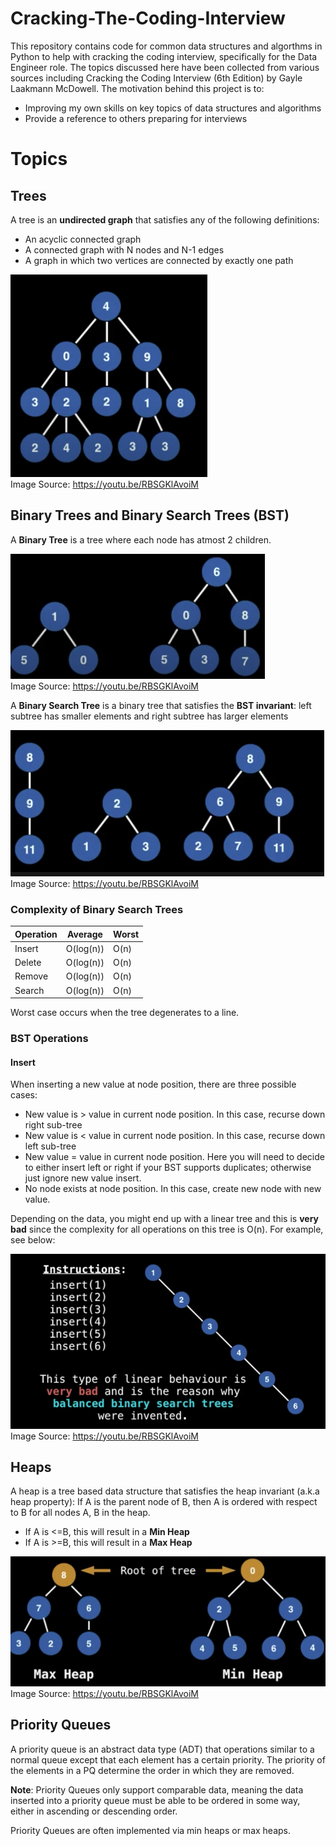 # Cracking-The-Coding-Interview

This repository contains code for common data structures and algorthms in Python to help with cracking the coding interview, specifically for the Data Engineer role. The topics discussed here have been collected from various sources including Cracking the Coding Interview (6th Edition) by Gayle Laakmann McDowell. The motivation behind this project is to:

- Improving my own skills on key topics of data structures and algorithms
- Provide a reference to others preparing for interviews


# Topics

## Trees
A tree is an **undirected graph** that satisfies any of the following definitions:
- An acyclic connected graph
- A connected graph with N nodes and N-1 edges
- A graph in which two vertices are connected by exactly one path

![Image of Trees](/images/Trees.png)  
Image Source: https://youtu.be/RBSGKlAvoiM


## Binary Trees and Binary Search Trees (BST)
A **Binary Tree** is a tree where each node has atmost 2 children. 

![Image of Binary Trees](/images/BinaryTree.png)  
Image Source: https://youtu.be/RBSGKlAvoiM

A **Binary Search Tree** is a binary tree that satisfies the **BST invariant**: left subtree has smaller elements and right subtree has larger elements

![Image of Binary Trees](/images/BinarySearchTree.png)  
Image Source: https://youtu.be/RBSGKlAvoiM

### Complexity of Binary Search Trees

| Operation 	| Average   	| Worst 	|
|-----------	|-----------	|-------	|
| Insert    	| O(log(n)) 	| O(n)  	|
| Delete    	| O(log(n)) 	| O(n)  	|
| Remove    	| O(log(n)) 	| O(n)  	|
| Search    	| O(log(n)) 	| O(n)  	|

Worst case occurs when the tree degenerates to a line. 

### BST Operations
#### Insert
When inserting a new value at node position, there are three possible cases:  
   - New value is > value in current node position. In this case, recurse down right sub-tree
   - New value is < value in current node position. In this case, recurse down left sub-tree
   - New value = value in current node position. Here you will need to decide to either insert left or right if your BST supports duplicates; otherwise just ignore new value insert.
   - No node exists at node position. In this case, create new node with new value.  

Depending on the data, you might end up with a linear tree and this is **very bad** since the complexity for all operations on this tree is O(n). For example, see below:

![Image of Binary Trees](/images/LinearBST.png)  
Image Source: https://youtu.be/RBSGKlAvoiM

## Heaps
A heap is a tree based data structure that satisfies the heap invariant (a.k.a heap property): If A is the parent node of B, then A is ordered with respect to B for all nodes A, B in the heap.
 - If A is <=B, this will result in a **Min Heap**
 - If A is >=B, this will result in a **Max Heap**

![Image of Heaps](/images/Heaps.png)   
Image Source: https://youtu.be/RBSGKlAvoiM


## Priority Queues
A priority queue is an abstract data type (ADT) that operations similar to a normal queue except that each element has a certain priority. The priority of the elements in a PQ determine the order in which they are removed. 

**Note**: Priority Queues only support comparable data, meaning the data inserted into a priority queue must be able to be ordered in some way, either in ascending or descending order.

Priority Queues are often implemented via min heaps or max heaps. 

